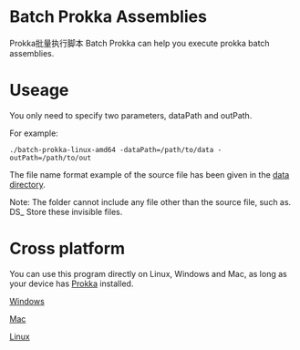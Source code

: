 # Batch Prokka Assemblies

Prokka批量执行脚本
Batch Prokka can help you execute prokka batch assemblies.

# Useage

You only need to specify two parameters, dataPath and outPath.

For example:

```
./batch-prokka-linux-amd64 -dataPath=/path/to/data -outPath=/path/to/out
```

The file name format example of the source file has been given in the [data directory](data).

Note: The folder cannot include any file other than the source file, such as. DS_ Store these invisible files.

# Cross platform

You can use this program directly on Linux, Windows and Mac, as long as your device has [Prokka](https://github.com/tseemann/prokka) installed.

[Windows](batch-prokka-windows-amd64)

[Mac](batch-prokka-mac-amd64)

[Linux](batch-prokka-linux-amd64)


